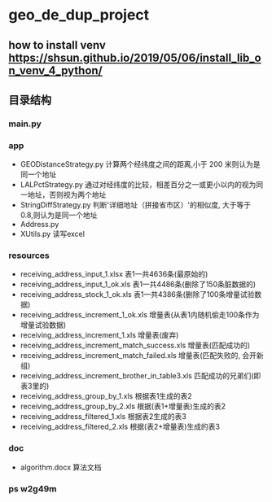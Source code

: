 # geo_de_dup_project

## how to install venv https://shsun.github.io/2019/05/06/install_lib_on_venv_4_python/

## 目录结构
### main.py
### app
* GEODistanceStrategy.py 计算两个经纬度之间的距离,小于 200 米则认为是同一个地址
* LALPctStrategy.py 通过对经纬度的比较，相差百分之一或更小以内的视为同一地址，否则视为两个地址
* StringDiffStrategy.py 判断'详细地址（拼接省市区）'的相似度, 大于等于 0.8,则认为是同一个地址
* Address.py
* XUtils.py 
读写excel
### resources
* receiving_address_input_1.xlsx 表1一共4636条(最原始的)
* receiving_address_input_1_ok.xls 表1一共4486条(删除了150条脏数据的)
* receiving_address_stock_1_ok.xls 表1一共4386条(删除了100条增量试验数据)
* receiving_address_increment_1_ok.xls 增量表(从表1内随机偷走100条作为增量试验数据)
* receiving_address_increment_1.xls 增量表(废弃)
* receiving_address_increment_match_success.xls 增量表(匹配成功的)
* receiving_address_increment_match_failed.xls 增量表(匹配失败的, 会开新组)
* receiving_address_increment_brother_in_table3.xls 匹配成功的兄弟们(即表3里的)
* receiving_address_group_by_1.xls 根据表1生成的表2
* receiving_address_group_by_2.xls 根据(表1+增量表)生成的表2
* receiving_address_filtered_1.xls 根据表2生成的表3
* receiving_address_filtered_2.xls 根据(表2+增量表)生成的表3

### doc
* algorithm.docx 
算法文档

### ps w2g49m